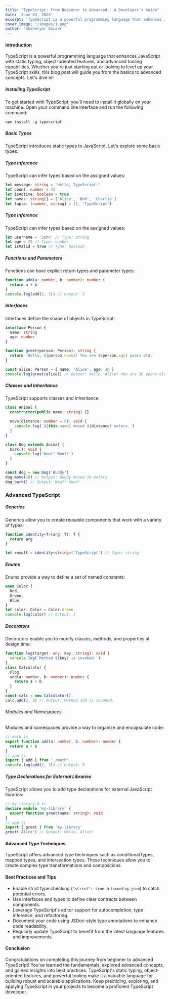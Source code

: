 ```yaml
---
title: "TypeScript: From Beginner to Advanced - A Developer's Guide"
date: 'June 23, 2023'
excerpt: 'TypeScript is a powerful programming language that enhances JavaScript with static typing, object-oriented features, and advanced tooling capabilities.'
cover_image: '/images/1.png'
author: 'Shaheryar Qaiser'
---
```


#### Introduction

TypeScript is a powerful programming language that enhances JavaScript with static typing, object-oriented features, and advanced tooling capabilities. Whether you're just starting out or looking to level up your TypeScript skills, this blog post will guide you from the basics to advanced concepts. Let's dive in!

##### Installing TypeScript

To get started with TypeScript, you'll need to install it globally on your machine. Open your command line interface and run the following command:

```
npm install -g typescript
```

##### Basic Types

TypeScript introduces static types to JavaScript. Let's explore some basic types:

##### Type Inference

TypeScript can infer types based on the assigned values:

```typescript
let message: string = 'Hello, TypeScript!'
let count: number = 42
let isActive: boolean = true
let names: string[] = ['Alice', 'Bob', 'Charlie']
let tuple: [number, string] = [1, 'TypeScript']
```

##### Type Inference

TypeScript can infer types based on the assigned values:

```typescript
let username = 'John' // Type: string
let age = 25 // Type: number
let isValid = true // Type: boolean
```

##### Functions and Parameters

Functions can have explicit return types and parameter types:

```typescript
function add(a: number, b: number): number {
  return a + b
}
console.log(add(2, 3)) // Output: 5
```

##### Interfaces

Interfaces define the shape of objects in TypeScript:

```typescript
interface Person {
  name: string
  age: number
}

function greet(person: Person): string {
  return `Hello, ${person.name}! You are ${person.age} years old.`
}

const alice: Person = { name: 'Alice', age: 30 }
console.log(greet(alice)) // Output: Hello, Alice! You are 30 years old.
```

##### Classes and Inheritance

TypeScript supports classes and inheritance:

```typescript
class Animal {
  constructor(public name: string) {}

  move(distance: number = 0): void {
    console.log(`${this.name} moved ${distance} meters.`)
  }
}

class Dog extends Animal {
  bark(): void {
    console.log('Woof! Woof!')
  }
}

const dog = new Dog('Buddy')
dog.move(10) // Output: Buddy moved 10 meters.
dog.bark() // Output: Woof! Woof!
```

### Advanced TypeScript

##### Generics

Generics allow you to create reusable components that work with a variety of types:

```typescript
function identity<T>(arg: T): T {
  return arg
}

let result = identity<string>('TypeScript') // Type: string
```

##### Enums

Enums provide a way to define a set of named constants:

```typescript
enum Color {
  Red,
  Green,
  Blue,
}
let color: Color = Color.Green
console.log(color) // Output: 1
```

##### Decorators

Decorators enable you to modify classes, methods, and properties at design time:

```typescript
function log(target: any, key: string): void {
  console.log(`Method ${key} is invoked.`)
}
class Calculator {
  @log
  add(a: number, b: number): number {
    return a + b
  }
}
const calc = new Calculator()
calc.add(2, 3) // Output: Method add is invoked.
```

###### Modules and Namespaces

Modules and namespaces provide a way to organize and encapsulate code:

```typescript
// math.ts
export function add(a: number, b: number): number {
  return a + b
}
// app.ts
import { add } from './math'
console.log(add(2, 3)) // Output: 5
```

##### Type Declarations for External Libraries

TypeScript allows you to add type declarations for external JavaScript libraries:

```typescript
// my-library.d.ts
declare module 'my-library' {
  export function greet(name: string): void
}
// app.ts
import { greet } from 'my-library'
greet('Alice') // Output: Hello, Alice!
```

#### Advanced Type Techniques

TypeScript offers advanced type techniques such as conditional types, mapped types, and intersection types. These techniques allow you to create complex type transformations and compositions.

#### Best Practices and Tips

- Enable strict type checking (`"strict": true` in `tsconfig.json`) to catch potential errors.
- Use interfaces and types to define clear contracts between components.
- Leverage TypeScript's editor support for autocompletion, type inference, and refactoring.
- Document your code using JSDoc-style type annotations to enhance code readability.
- Regularly update TypeScript to benefit from the latest language features and improvements.

#### Conclusion

Congratulations on completing this journey from beginner to advanced TypeScript! You've learned the fundamentals, explored advanced concepts, and gained insights into best practices. TypeScript's static typing, object-oriented features, and powerful tooling make it a valuable language for building robust and scalable applications. Keep practicing, exploring, and applying TypeScript in your projects to become a proficient TypeScript developer.
